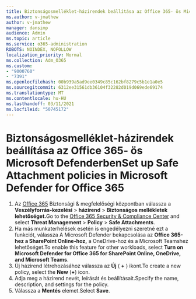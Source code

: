 ```yaml
---
title: Biztonságosmelléklet-házirendek beállítása az Office 365- ös Microsoft Defenderben
ms.author: v-jmathew
author: v-jmathew
manager: dansimp
audience: Admin
ms.topic: article
ms.service: o365-administration
ROBOTS: NOINDEX, NOFOLLOW
localization_priority: Normal
ms.collection: Adm_O365
ms.custom:
- "9000760"
- "7391"
ms.openlocfilehash: 00b939a5ad9ee0349c85c162bf8279c5b1e1a0e5
ms.sourcegitcommit: 6312ee31561db36104f32282d019d069ede69174
ms.translationtype: MT
ms.contentlocale: hu-HU
ms.lasthandoff: 03/11/2021
ms.locfileid: "50745172"
---
```

# <a name="set-up-safe-attachment-policies-in-microsoft-defender-for-office-365"></a><span data-ttu-id="f8cea-102">Biztonságosmelléklet-házirendek beállítása az Office 365- ös Microsoft Defenderben</span><span class="sxs-lookup"><span data-stu-id="f8cea-102">Set up Safe Attachment policies in Microsoft Defender for Office 365</span></span>

1. <span data-ttu-id="f8cea-103">Az [Office 365](https://go.microsoft.com/fwlink/p/?linkid=2077143) Biztonsági & megfelelőségi központban válassza a **Veszélyforrás-kezelési**  >  **házirend**  >  **Biztonságos mellékletek lehetőséget.**</span><span class="sxs-lookup"><span data-stu-id="f8cea-103">Go to the [Office 365 Security & Compliance Center](https://go.microsoft.com/fwlink/p/?linkid=2077143) and select **Threat Management** > **Policy** > **Safe Attachments**.</span></span>
2. <span data-ttu-id="f8cea-104">Ha más munkaterhelések esetén is engedélyezni szeretné ezt a funkciót, válassza A Microsoft Defender bekapcsolása az **Office 365-hez a SharePoint Online-hoz,** a OneDrive-hoz és a Microsoft Teamshez lehetőséget.</span><span class="sxs-lookup"><span data-stu-id="f8cea-104">To enable this feature for other workloads, select **Turn on Microsoft Defender for Office 365 for SharePoint Online, OneDrive, and Microsoft Teams**.</span></span>
3. <span data-ttu-id="f8cea-105">Új házirend létrehozásához válassza az **Új** ( **+** ) ikont.</span><span class="sxs-lookup"><span data-stu-id="f8cea-105">To create a new policy, select the **New** (**+**) icon.</span></span>
4. <span data-ttu-id="f8cea-106">Adja meg a házirend nevét, leírását és beállításait.</span><span class="sxs-lookup"><span data-stu-id="f8cea-106">Specify the name, description, and settings for the policy.</span></span>
5. <span data-ttu-id="f8cea-107">Válassza a **Mentés** elemet.</span><span class="sxs-lookup"><span data-stu-id="f8cea-107">Select **Save**.</span></span>

